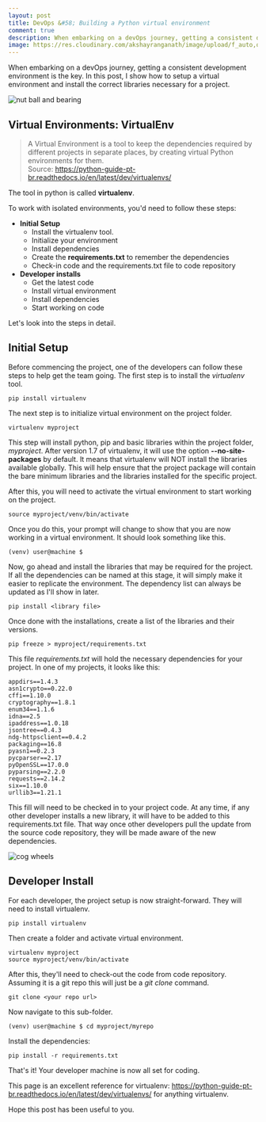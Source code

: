 ```yaml
---
layout: post
title: DevOps &#58; Building a Python virtual environment
comment: true
description: When embarking on a devOps journey, getting a consistent development environment is the key. In this post, I show how to setup a virtual environment and install the correct libraries necessary for a project.
image: https://res.cloudinary.com/akshayranganath/image/upload/f_auto,q_auto/blog/nut-2051596_640.jpg
---
```


When embarking on a devOps journey, getting a consistent development environment is the key. In this post, I show how to setup a virtual environment and install the correct libraries necessary for a project.

![nut ball and bearing](https://res.cloudinary.com/akshayranganath/image/upload/f_auto,q_auto/blog/nut-2051596_640.jpg)

## Virtual Environments: VirtualEnv

>A Virtual Environment is a tool to keep the dependencies required by different projects in separate places, by creating virtual Python environments for them.<br />
Source: https://python-guide-pt-br.readthedocs.io/en/latest/dev/virtualenvs/

The tool in python is called __virtualenv__.

To work with isolated environments, you'd need to follow these steps:

- **Initial Setup**
	- Install the virtualenv tool.
	- Initialize your environment
	- Install dependencies
	- Create the **requirements.txt** to remember the dependencies
	- Check-in code and the requirements.txt file to code repository
- **Developer installs**
	- Get the latest code
	- Install virtual environment
	- Install dependencies
	- Start working on code


Let's look into the steps in detail.

## Initial Setup

Before commencing the project, one of the developers can follow these steps to help get the team going. The first step is to install the *virtualenv* tool.
	
	pip install virtualenv

The next step is to initialize virtual environment on the project folder. 
	
	virtualenv myproject

This step will install python, pip and basic libraries within the project folder, _myproject_. After version 1.7 of virtualenv, it will use the option __--no-site-packages__ by default. It means that virtualenv will NOT install the libraries available globally. This will help ensure that the project package will contain the bare minimum libraries and the libraries installed for the specific project.

After this, you will need to activate the virtual environment to start working on the project.

	source myproject/venv/bin/activate

Once you do this, your prompt will change to show that you are now working in a virtual environment. It should look something like this.

	(venv) user@machine $	

Now, go ahead and install the libraries that may be required for the project. If all the dependencies can be named at this stage, it will simply make it easier to replicate the environment. The dependency list can always be updated as I'll show in later.

	pip install <library file>

Once done with the installations, create a list of the libraries and their versions.
	
	pip freeze > myproject/requirements.txt

This file *requirements.txt* will hold the necessary dependencies for your project. In one of my projects, it looks like this:

```
appdirs==1.4.3
asn1crypto==0.22.0
cffi==1.10.0
cryptography==1.8.1
enum34==1.1.6
idna==2.5
ipaddress==1.0.18
jsontree==0.4.3
ndg-httpsclient==0.4.2
packaging==16.8
pyasn1==0.2.3
pycparser==2.17
pyOpenSSL==17.0.0
pyparsing==2.2.0
requests==2.14.2
six==1.10.0
urllib3==1.21.1
```

This fill will need to be checked in to your project code. At any time, if any other developer installs a new library, it will have to be added to this requirements.txt file. That way once other developers pull the update from the source code repository, they will be made aware of the new dependencies.

![cog wheels](https://res.cloudinary.com/akshayranganath/image/upload/f_auto,q_auto/blog/cog-wheels-2125169_640.jpg)

## Developer Install

For each developer, the project setup is now straight-forward. They will need to install virtualenv.

	pip install virtualenv

Then create a folder and activate virtual environment.

	virtualenv myproject
	source myproject/venv/bin/activate

After this, they'll need to check-out the code from code repository. Assuming it is a git repo this will just be a *git clone* command.

	git clone <your repo url>

Now navigate to this sub-folder.
	
	(venv) user@machine $ cd myproject/myrepo

Install the dependencies:

	pip install -r requirements.txt

That's it! Your developer machine is now all set for coding.

This page is an excellent reference for virtualenv: https://python-guide-pt-br.readthedocs.io/en/latest/dev/virtualenvs/ for anything virtualenv.	

Hope this post has been useful to you. 




